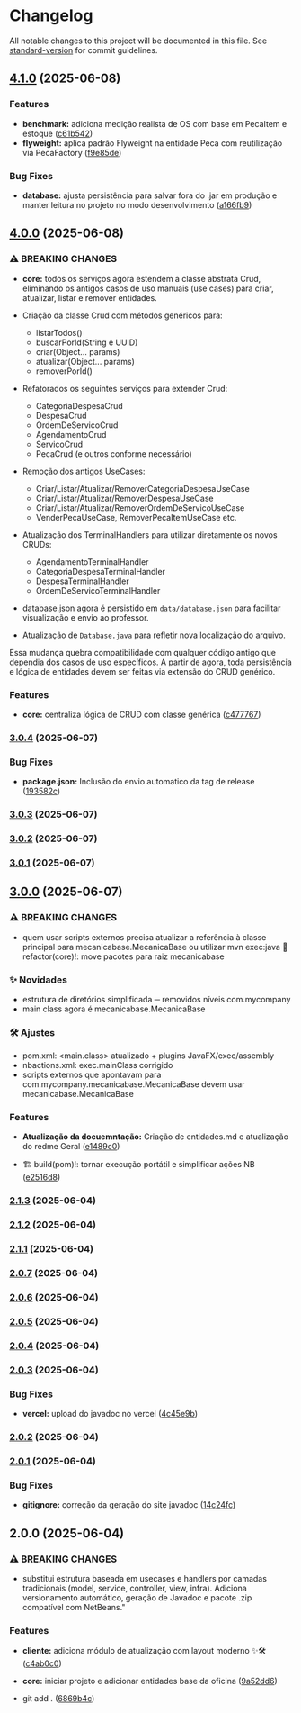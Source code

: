 # Changelog

All notable changes to this project will be documented in this file. See [standard-version](https://github.com/conventional-changelog/standard-version) for commit guidelines.

## [4.1.0](https://github.com/4snt/MecanicaBase/compare/v4.0.0...v4.1.0) (2025-06-08)


### Features

* **benchmark:** adiciona medição realista de OS com base em PecaItem e estoque ([c61b542](https://github.com/4snt/MecanicaBase/commit/c61b54224cdfa713550766443eb64522fff7bcd9))
* **flyweight:** aplica padrão Flyweight na entidade Peca com reutilização via PecaFactory ([f9e85de](https://github.com/4snt/MecanicaBase/commit/f9e85de06a29f0ac3b644cf23b4e4b190172146f))


### Bug Fixes

* **database:** ajusta persistência para salvar fora do .jar em produção e manter leitura no projeto no modo desenvolvimento ([a166fb9](https://github.com/4snt/MecanicaBase/commit/a166fb950abde82b7815677afaed6a6c7e059eeb))

## [4.0.0](https://github.com/4snt/MecanicaBase/compare/v3.0.4...v4.0.0) (2025-06-08)


### ⚠ BREAKING CHANGES

* **core:** todos os serviços agora estendem a classe abstrata Crud<T>,
eliminando os antigos casos de uso manuais (use cases) para criar, atualizar, listar e remover entidades.

- Criação da classe Crud<T> com métodos genéricos para:
  - listarTodos()
  - buscarPorId(String e UUID)
  - criar(Object... params)
  - atualizar(Object... params)
  - removerPorId()

- Refatorados os seguintes serviços para extender Crud<T>:
  - CategoriaDespesaCrud
  - DespesaCrud
  - OrdemDeServicoCrud
  - AgendamentoCrud
  - ServicoCrud
  - PecaCrud (e outros conforme necessário)

- Remoção dos antigos UseCases:
  - Criar/Listar/Atualizar/RemoverCategoriaDespesaUseCase
  - Criar/Listar/Atualizar/RemoverDespesaUseCase
  - Criar/Listar/Atualizar/RemoverOrdemDeServicoUseCase
  - VenderPecaUseCase, RemoverPecaItemUseCase etc.

- Atualização dos TerminalHandlers para utilizar diretamente os novos CRUDs:
  - AgendamentoTerminalHandler
  - CategoriaDespesaTerminalHandler
  - DespesaTerminalHandler
  - OrdemDeServicoTerminalHandler

- database.json agora é persistido em `data/database.json` para facilitar visualização e envio ao professor.
- Atualização de `Database.java` para refletir nova localização do arquivo.

Essa mudança quebra compatibilidade com qualquer código antigo que dependia dos casos de uso específicos. A partir de agora, toda persistência e lógica de entidades devem ser feitas via extensão do CRUD genérico.

### Features

* **core:** centraliza lógica de CRUD com classe genérica ([c477767](https://github.com/4snt/MecanicaBase/commit/c477767f701ff02c1813a645c7a8217e0b8ce1c7))

### [3.0.4](https://github.com/4snt/MecanicaBase/compare/v3.0.3...v3.0.4) (2025-06-07)


### Bug Fixes

* **package.json:** Inclusão do envio automatico da tag de release ([193582c](https://github.com/4snt/MecanicaBase/commit/193582c6751c7c1853bf8b5112773c26f9d7cfbd))

### [3.0.3](https://github.com/4snt/MecanicaBase/compare/v3.0.2...v3.0.3) (2025-06-07)

### [3.0.2](https://github.com/4snt/MecanicaBase/compare/v3.0.1...v3.0.2) (2025-06-07)

### [3.0.1](https://github.com/4snt/MecanicaBase/compare/v3.0.0...v3.0.1) (2025-06-07)

## [3.0.0](https://github.com/4snt/MecanicaBase/compare/v2.1.3...v3.0.0) (2025-06-07)


### ⚠ BREAKING CHANGES

* quem usar scripts externos precisa atualizar a referência
à classe principal para mecanicabase.MecanicaBase ou utilizar mvn exec:java
🐾 refactor(core)!: move pacotes para raiz mecanicabase

### ✨ Novidades
* estrutura de diretórios simplificada ─ removidos níveis com.mycompany
* main class agora é mecanicabase.MecanicaBase

### 🛠️ Ajustes
* pom.xml: <main.class> atualizado + plugins JavaFX/exec/assembly
* nbactions.xml: exec.mainClass corrigido
* scripts externos que apontavam para
com.mycompany.mecanicabase.MecanicaBase devem usar mecanicabase.MecanicaBase

### Features

* **Atualização da docuemntação:** Criação de entidades.md e atualização do redme Geral ([e1489c0](https://github.com/4snt/MecanicaBase/commit/e1489c051eaf6f478cd5c92dc910621edf0d3b55))


* 🏗️ build(pom)!: tornar execução portátil e simplificar ações NB ([e2516d8](https://github.com/4snt/MecanicaBase/commit/e2516d8d85fab5fbc01a39bccb51499acc37d194))

### [2.1.3](https://github.com/4snt/MecanicaBase/compare/v2.1.2...v2.1.3) (2025-06-04)

### [2.1.2](https://github.com/4snt/MecanicaBase/compare/v2.1.1...v2.1.2) (2025-06-04)

### [2.1.1](https://github.com/4snt/MecanicaBase/compare/v2.0.7...v2.1.1) (2025-06-04)

### [2.0.7](https://github.com/4snt/MecanicaBase/compare/v2.0.6...v2.0.7) (2025-06-04)

### [2.0.6](https://github.com/4snt/MecanicaBase/compare/v2.0.5...v2.0.6) (2025-06-04)

### [2.0.5](https://github.com/4snt/MecanicaBase/compare/v2.0.4...v2.0.5) (2025-06-04)

### [2.0.4](https://github.com/4snt/MecanicaBase/compare/v2.0.3...v2.0.4) (2025-06-04)

### [2.0.3](https://github.com/4snt/MecanicaBase/compare/v2.0.2...v2.0.3) (2025-06-04)


### Bug Fixes

* **vercel:** upload do javadoc no vercel ([4c45e9b](https://github.com/4snt/MecanicaBase/commit/4c45e9bc11c3f5640aaefc5a9c5f017abf3b55e1))

### [2.0.2](https://github.com/4snt/MecanicaBase/compare/v2.0.1...v2.0.2) (2025-06-04)

### [2.0.1](https://github.com/4snt/MecanicaBase/compare/v2.0.0...v2.0.1) (2025-06-04)


### Bug Fixes

* **gitignore:** correção da geração do site javadoc ([14c24fc](https://github.com/4snt/MecanicaBase/commit/14c24fca34685a65481b58312a72b60483cd96bb))

## 2.0.0 (2025-06-04)


### ⚠ BREAKING CHANGES

* substitui estrutura baseada em usecases e handlers por camadas tradicionais (model, service, controller, view, infra). Adiciona versionamento automático, geração de Javadoc e pacote .zip compatível com NetBeans."

### Features

* **cliente:** adiciona módulo de atualização com layout moderno ✨🛠️ ([c4ab0c0](https://github.com/4snt/MecanicaBase/commit/c4ab0c079d109446891125705c7e56813f8ea5d6))
* **core:** iniciar projeto e adicionar entidades base da oficina ([9a52dd6](https://github.com/4snt/MecanicaBase/commit/9a52dd661e534d20f6d4e6d664115c20d36de8cb))


* git add . ([6869b4c](https://github.com/4snt/MecanicaBase/commit/6869b4ccd7e18634bb3b316d5b868feea79a1700))
